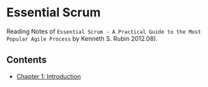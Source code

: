 # Essential Scrum
Reading Notes of `Essential Scrum - A Practical Guide to the Most Popular Agile Process` by Kenneth S. Rubin 2012.08).

## Contents
* [Chapter 1: Introduction](Chapter_1_Introduction)
